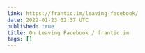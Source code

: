 ```yaml
---
link: https://frantic.im/leaving-facebook/
date: 2022-01-23 02:37 UTC
published: true
title: On Leaving Facebook / frantic.im
tags: []
---
```



